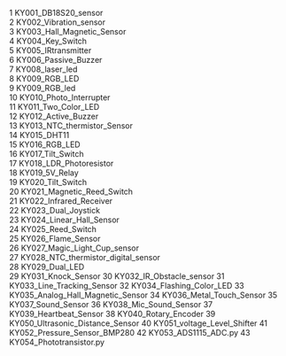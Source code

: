 1	  KY001_DB18S20_sensor  
2	  KY002_Vibration_sensor  
3	  KY003_Hall_Magnetic_Sensor  
4	  KY004_Key_Switch  
5	  KY005_IRtransmitter  
6	  KY006_Passive_Buzzer   
7	  KY008_laser_led  
8	  KY009_RGB_LED  
9	  KY009_RGB_led  
10	KY010_Photo_Interrupter  
11	KY011_Two_Color_LED  
12	KY012_Active_Buzzer  
13	KY013_NTC_thermistor_Sensor  
14	KY015_DHT11  
15	KY016_RGB_LED  
16	KY017_Tilt_Switch  
17	KY018_LDR_Photoresistor  
18	KY019_5V_Relay  
19	KY020_Tilt_Switch  
20	KY021_Magnetic_Reed_Switch  
21	KY022_Infrared_Receiver  
22	KY023_Dual_Joystick  
23	KY024_Linear_Hall_Sensor  
24	KY025_Reed_Switch  
25	KY026_Flame_Sensor  
26	KY027_Magic_Light_Cup_sensor  
27	KY028_NTC_thermistor_digital_sensor  
28	KY029_Dual_LED  
29	KY031_Knock_Sensor
30	KY032_IR_Obstacle_sensor
31	KY033_Line_Tracking_Sensor
32	KY034_Flashing_Color_LED
33	KY035_Analog_Hall_Magnetic_Sensor
34	KY036_Metal_Touch_Sensor
35	KY037_Sound_Sensor
36	KY038_Mic_Sound_Sensor
37	KY039_Heartbeat_Sensor
38	KY040_Rotary_Encoder
39	KY050_Ultrasonic_Distance_Sensor
40	KY051_voltage_Level_Shifter
41	KY052_Pressure_Sensor_BMP280
42	KY053_ADS1115_ADC.py
43	KY054_Phototransistor.py


































